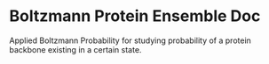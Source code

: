 # Boltzmann Protein Ensemble Doc
Applied Boltzmann Probability for studying probability of a protein backbone existing in a certain state. 

